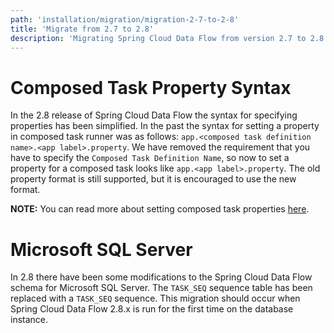 ```yaml
---
path: 'installation/migration/migration-2-7-to-2-8'
title: 'Migrate from 2.7 to 2.8'
description: 'Migrating Spring Cloud Data Flow from version 2.7 to 2.8'
---
```


# Composed Task Property Syntax

In the 2.8 release of Spring Cloud Data Flow the syntax for specifying properties has been simplified.
In the past the syntax for setting a property in composed task runner was as follows:
`app.<composed task definition name>.<app label>.property`. We have removed the
requirement that you have to specify the `Composed Task Definition Name`, so now to set a property
for a composed task looks like `app.<app label>.property`. The old property format is still supported,
but it is encouraged to use the new format.

<!--NOTE-->

**NOTE:** You can read more about setting composed task properties [here](%currentPath%/feature-guides/batch/composed-task/#setting-property-at-composed-task-launch-time).

<!--END_NOTE-->

# Microsoft SQL Server

In 2.8 there have been some modifications to the Spring Cloud Data Flow schema for Microsoft SQL Server.
The `TASK_SEQ` sequence table has been replaced with a `TASK_SEQ` sequence. This
migration should occur when Spring Cloud Data Flow 2.8.x is run for the first time
on the database instance.
